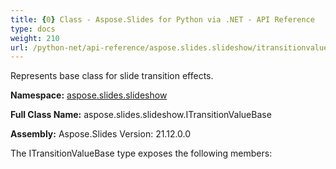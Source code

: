 ```yaml
---
title: {0} Class - Aspose.Slides for Python via .NET - API Reference
type: docs
weight: 210
url: /python-net/api-reference/aspose.slides.slideshow/itransitionvaluebase/
---
```


Represents base class for slide transition effects.

**Namespace:** [aspose.slides.slideshow](/python-net/api-reference/aspose.slides.slideshow/)

**Full Class Name:** aspose.slides.slideshow.ITransitionValueBase

**Assembly:**  Aspose.Slides Version: 21.12.0.0

The ITransitionValueBase type exposes the following members:
